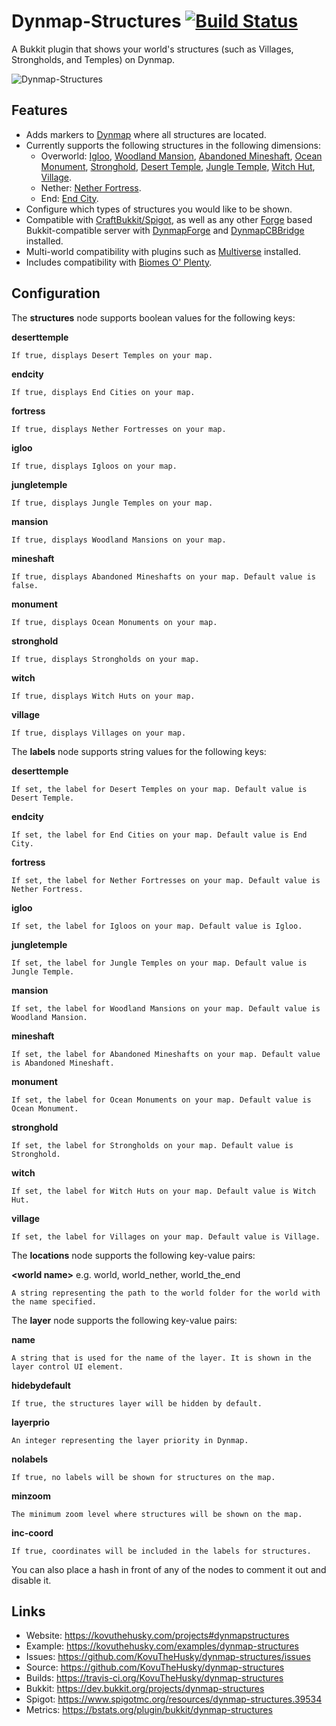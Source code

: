 # Dynmap-Structures [![Build Status](https://travis-ci.org/KovuTheHusky/dynmap-structures.svg?branch=master)](https://travis-ci.org/KovuTheHusky/dynmap-structures)

A Bukkit plugin that shows your world's structures (such as Villages, Strongholds, and Temples) on Dynmap.

![Dynmap-Structures](https://kovuthehusky.com/assets/dynmapstructures2.png)

## Features

* Adds markers to [Dynmap](https://dev.bukkit.org/projects/dynmap) where all structures are located.
* Currently supports the following structures in the following dimensions:
    * Overworld: [Igloo](https://minecraft.gamepedia.com/Igloo), [Woodland Mansion](https://minecraft.gamepedia.com/Woodland_mansion), [Abandoned Mineshaft](https://minecraft.gamepedia.com/Abandoned_mineshaft), [Ocean Monument](https://minecraft.gamepedia.com/Ocean_monument), [Stronghold](https://minecraft.gamepedia.com/Stronghold), [Desert Temple](https://minecraft.gamepedia.com/Desert_temple), [Jungle Temple](https://minecraft.gamepedia.com/Jungle_temple), [Witch Hut](https://minecraft.gamepedia.com/Generated_structures#Witch_hut), [Village](https://minecraft.gamepedia.com/Village).
    * Nether: [Nether Fortress](https://minecraft.gamepedia.com/Nether_fortress).
    * End: [End City](https://minecraft.gamepedia.com/End_city).
* Configure which types of structures you would like to be shown.
* Compatible with [CraftBukkit/Spigot](https://www.spigotmc.org), as well as any other [Forge](http://www.minecraftforge.net) based Bukkit-compatible server with [DynmapForge](https://minecraft.curseforge.com/projects/dynmapforge) and [DynmapCBBridge](https://minecraft.curseforge.com/projects/dynmapcbbridge) installed.
* Multi-world compatibility with plugins such as [Multiverse](https://dev.bukkit.org/projects/multiverse-core) installed.
* Includes compatibility with [Biomes O' Plenty](https://minecraft.curseforge.com/projects/biomes-o-plenty).

## Configuration

The **structures** node supports boolean values for the following keys:

**deserttemple**

    If true, displays Desert Temples on your map.

**endcity**

    If true, displays End Cities on your map.

**fortress**

    If true, displays Nether Fortresses on your map.

**igloo**

    If true, displays Igloos on your map.

**jungletemple**

    If true, displays Jungle Temples on your map.

**mansion**

    If true, displays Woodland Mansions on your map.

**mineshaft**

    If true, displays Abandoned Mineshafts on your map. Default value is false.

**monument**

    If true, displays Ocean Monuments on your map.

**stronghold**

    If true, displays Strongholds on your map.

**witch**

    If true, displays Witch Huts on your map.

**village**

    If true, displays Villages on your map.

The **labels** node supports string values for the following keys:

**deserttemple**

    If set, the label for Desert Temples on your map. Default value is Desert Temple.

**endcity**

    If set, the label for End Cities on your map. Default value is End City.

**fortress**

    If set, the label for Nether Fortresses on your map. Default value is Nether Fortress.

**igloo**

    If set, the label for Igloos on your map. Default value is Igloo.

**jungletemple**

    If set, the label for Jungle Temples on your map. Default value is Jungle Temple.

**mansion**

    If set, the label for Woodland Mansions on your map. Default value is Woodland Mansion.

**mineshaft**

    If set, the label for Abandoned Mineshafts on your map. Default value is Abandoned Mineshaft.

**monument**

    If set, the label for Ocean Monuments on your map. Default value is Ocean Monument.

**stronghold**

    If set, the label for Strongholds on your map. Default value is Stronghold.

**witch**

    If set, the label for Witch Huts on your map. Default value is Witch Hut.

**village**

    If set, the label for Villages on your map. Default value is Village.

The **locations** node supports the following key-value pairs:

**\<world name\>** e.g. world, world_nether, world_the_end

    A string representing the path to the world folder for the world with the name specified.

The **layer** node supports the following key-value pairs:

**name**

    A string that is used for the name of the layer. It is shown in the layer control UI element.

**hidebydefault**

    If true, the structures layer will be hidden by default.

**layerprio**

    An integer representing the layer priority in Dynmap.

**nolabels**

    If true, no labels will be shown for structures on the map.

**minzoom**

    The minimum zoom level where structures will be shown on the map.

**inc-coord**

    If true, coordinates will be included in the labels for structures.

You can also place a hash in front of any of the nodes to comment it out and disable it.

## Links

* Website: <https://kovuthehusky.com/projects#dynmapstructures>
* Example: <https://kovuthehusky.com/examples/dynmap-structures>
* Issues: <https://github.com/KovuTheHusky/dynmap-structures/issues>
* Source: <https://github.com/KovuTheHusky/dynmap-structures>
* Builds: <https://travis-ci.org/KovuTheHusky/dynmap-structures>
* Bukkit: <https://dev.bukkit.org/projects/dynmap-structures>
* Spigot: <https://www.spigotmc.org/resources/dynmap-structures.39534>
* Metrics: <https://bstats.org/plugin/bukkit/dynmap-structures>
